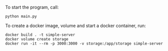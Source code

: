 To start the program, call:

    python main.py

To create a docker image, volume and start a docker container, run:

    docker build . -t simple-server
    docker volume create storage
    docker run -it --rm -p 3000:3000 -v storage:/app/storage simple-server
